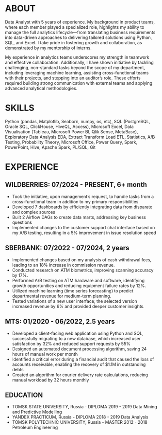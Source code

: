 # ABOUT
Data Analyst with 5 years of experience. My background in product teams, where each member played a specialized role, highlights my ability to manage the full analytics lifecycle—from translating business requirements into data-driven approaches to delivering tailored solutions using Python, SQL, and Excel. I take pride in fostering growth and collaboration, as demonstrated by my mentorship of interns.

My experience in analytics teams underscores my strength in teamwork and effective collaboration. Additionally, I have shown initiative by tackling challenging, non-standard tasks beyond the scope of my department, including leveraging machine learning, assisting cross-functional teams with their projects, and stepping into an auditor’s role. These efforts required building strong communication with external teams and applying advanced analytical methodologies.
# SKILLS 
Python (pandas, Matplotlib, Seaborn, numpy, os, etc), SQL (PostgreSQL, Oracle SQL, ClickHouse, HiveQL, Access), Microsoft Excel, Data Visualisation (Tableau, Microsoft Power BI, Qlik Sense, MetaBase), Exploratory Data Analysis EDA, Extract Transform Load ETL, Statistics, A/B Testing, Probability Theory, Microsoft Office, Power Query, Spark, PowerPoint, Hive, Apache Spark, PL/SQL, Git
# EXPERIENCE 
## WILDBERRIES: 07/2024 - PRESENT, 6+ month 
- Took the initiative, upon management’s request, to handle tasks from a cross-functional team in addition to my primary responsibilities
- Developed 7 dashboards by efficiently integrating data from disparate and complex sources
- Built 2 Airflow DAGs to create data marts, addressing key business questions
- Implemented changes to the customer support chat interface based on my A/B testing, resulting in a 5% improvement in issue resolution speed
## SBERBANK: 07/2022 - 07/2024, 2 years
- Implemented changes based on my analysis of cash withdrawal fees, leading to an 18% increase in commission revenue.
- Conducted research on ATM biometrics, improving scanning accuracy by 17%.
- Performed A/B testing on ATM hardware and software, identifying growth opportunities and reducing equipment failure rates by 12%.
- Utilized machine learning (time series forecasting) to predict departmental revenue for medium-term planning.
- Tested variations of a new user interface; the selected version increased revenue by 6% and provided deeper customer insights.
## MTS: 01/2020 - 06/2022, 2.5 years
- Developed a client-facing web application using Python and SQL, successfully migrating to a new database, which increased user satisfaction by 32% and reduced support requests by 55%
- Designed an automated document processing algorithm, saving 24 hours of manual work per month
- Identified a critical error during a financial audit that caused the loss of accounts receivable, enabling the recovery of $1.1M in outstanding debts
- Created an algorithm for courier delivery rate calculations, reducing manual workload by 32 hours monthly
## EDUCATION 
- TOMSK STATE UNIVERSITY, Russia - DIPLOMA 2019 - 2019
Data Mining and Predictive Modelling
- YANDEX PRACTICUM, Russia - DIPLOMA 2018 - 2019
Data Analysis
- TOMSK POLYTECHNIC UNIVERSITY, Russia - MASTER 2012 - 2018
Petroleum Engineering
